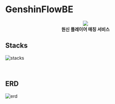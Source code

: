 # GenshinFlowBE

<div align="center">
 <img src="https://github.com/user-attachments/assets/af33af76-9e7f-4928-ab18-06fe324ca505">
 <br>
<b>원신 플레이어 매칭 서비스</b>
</div>

## Stacks

![stacks](https://github.com/user-attachments/assets/972a92d8-3a79-432e-9cda-c6da89771275)

<br>

## ERD

![erd](https://github.com/user-attachments/assets/d614d77a-0c83-49e0-9b03-211f1bbdb620)
